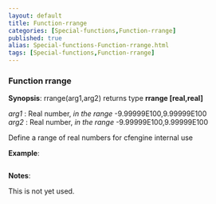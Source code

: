 ```yaml
---
layout: default
title: Function-rrange
categories: [Special-functions,Function-rrange]
published: true
alias: Special-functions-Function-rrange.html
tags: [Special-functions,Function-rrange]
---
```


### Function rrange

**Synopsis**: rrange(arg1,arg2) returns type **rrange [real,real]**

  
 *arg1* : Real number, *in the range* -9.99999E100,9.99999E100   
 *arg2* : Real number, *in the range* -9.99999E100,9.99999E100   

Define a range of real numbers for cfengine internal use

**Example**:  
   

```

```

**Notes**:  
   

This is not yet used.

